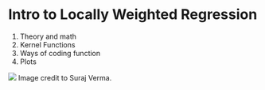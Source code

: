 # Intro to Locally Weighted Regression

1. Theory and math
2. Kernel Functions
3. Ways of coding function
4. Plots

![](https://miro.medium.com/max/1400/1*H3QS05Q1GJtY-tiBL00iug.webp)
Image credit to Suraj Verma.
